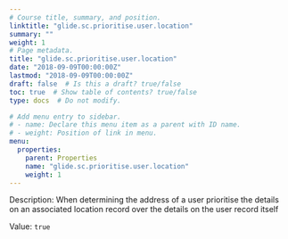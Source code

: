 ```yaml
---
# Course title, summary, and position.
linktitle: "glide.sc.prioritise.user.location"
summary: ""
weight: 1
# Page metadata.
title: "glide.sc.prioritise.user.location"
date: "2018-09-09T00:00:00Z"
lastmod: "2018-09-09T00:00:00Z"
draft: false  # Is this a draft? true/false
toc: true  # Show table of contents? true/false
type: docs  # Do not modify.

# Add menu entry to sidebar.
# - name: Declare this menu item as a parent with ID name.
# - weight: Position of link in menu.
menu:
  properties:
    parent: Properties
    name: "glide.sc.prioritise.user.location"
    weight: 1
---
```


Description: When determining the address of a user prioritise the details on an associated location record over the details on the user record itself


Value: `true`